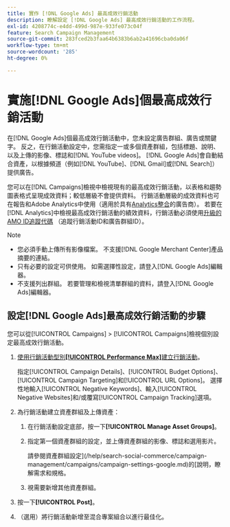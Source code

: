 ```yaml
---
title: 實作 [!DNL Google Ads] 最高成效行銷活動
description: 瞭解設定 [!DNL Google Ads] 最高成效行銷活動的工作流程。
exl-id: 4208774c-e4dd-499d-987e-933fe073c04f
feature: Search Campaign Management
source-git-commit: 283fced2b3faa64b6383b6ab2a41696cba0da06f
workflow-type: tm+mt
source-wordcount: '285'
ht-degree: 0%

---
```


# 實施[!DNL Google Ads]個最高成效行銷活動

在[!DNL Google Ads]個最高成效行銷活動中，您未設定廣告群組、廣告或關鍵字。 反之，在行銷活動設定中，您需指定一或多個資產群組，包括標題、說明、以及上傳的影像、標誌和[!DNL YouTube videos]。 [!DNL Google Ads]會自動結合資產，以根據頻道（例如[!DNL YouTube]、[!DNL Gmail]或[!DNL Search]）提供廣告。

您可以在[!DNL Campaigns]檢視中檢視現有的最高成效行銷活動，以表格和趨勢圖表格式呈現成效資料；較低層級不會提供資料。 行銷活動層級的成效資料也可在報告和Adobe Analytics中使用（適用於具有[Analytics整合](/help/integrations/analytics/overview.md)的廣告商）。 若要在[!DNL Analytics]中檢視最高成效行銷活動的績效資料，行銷活動必須使用[升級的AMO ID追蹤代碼](/help/integrations/analytics/ids.md#amo-id-formats) （追蹤行銷活動ID和廣告群組ID）。

>[!NOTE]
>
>* 您必須手動上傳所有影像檔案。 不支援[!DNL Google Merchant Center]產品摘要的連結。
>* 只有必要的設定可供使用。 如需選擇性設定，請登入[!DNL Google Ads]編輯器。
>* 不支援列出群組。 若要管理和檢視清單群組的資料，請登入[!DNL Google Ads]編輯器。

## 設定[!DNL Google Ads]最高成效行銷活動的步驟

您可以從[!UICONTROL Campaigns] > [!UICONTROL Campaigns]檢視個別設定最高成效行銷活動。

1. [使用行銷活動型別&#x200B;**[!UICONTROL Performance Max]**&#x200B;建立行銷活動](/help/search-social-commerce/campaign-management/campaigns/campaign-manage.md)。

   指定[!UICONTROL Campaign Details]、[!UICONTROL Budget Options]、[!UICONTROL Campaign Targeting]和[!UICONTROL URL Options]。 選擇性地輸入[!UICONTROL Negative Keywords]、輸入[!UICONTROL Negative Websites]和/或覆寫[!UICONTROL Campaign Tracking]選項。

1. 為行銷活動建立資產群組及上傳資產：

   1. 在行銷活動設定底部，按一下&#x200B;**[!UICONTROL Manage Asset Groups]**。

   1. 指定第一個資產群組的設定，並上傳資產群組的影像、標誌和選用影片。

      請參閱資產群組設定](/help/search-social-commerce/campaign-management/campaigns/campaign-settings-google.md)的[說明，瞭解需求和規格。

   1. 視需要新增其他資產群組。

1. 按一下&#x200B;**[!UICONTROL Post]**。

1. （選用）將行銷活動新增至混合專案組合以進行最佳化。
